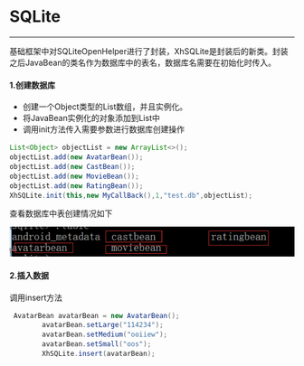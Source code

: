 # SQLite

---

基础框架中对SQLiteOpenHelper进行了封装，XhSQLite是封装后的新类。封装之后JavaBean的类名作为数据库中的表名，数据库名需要在初始化时传入。

#### 1.创建数据库

* 创建一个Object类型的List数组，并且实例化。
* 将JavaBean实例化的对象添加到List中
* 调用init方法传入需要参数进行数据库创建操作

```java
List<Object> objectList = new ArrayList<>();
objectList.add(new AvatarBean());
objectList.add(new CastBean());
objectList.add(new MovieBean());
objectList.add(new RatingBean());
XhSQLite.init(this,new MyCallBack(),1,"test.db",objectList);
```

查看数据库中表创建情况如下

![](/assets/db_test.png)

#### 2.插入数据

调用insert方法

```java
 AvatarBean avatarBean = new AvatarBean();
        avatarBean.setLarge("114234");
        avatarBean.setMedium("ooiiew");
        avatarBean.setSmall("oos");
        XhSQLite.insert(avatarBean);
```



